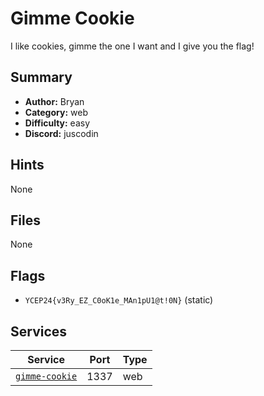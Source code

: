 # Gimme Cookie
I like cookies, gimme the one I want and I give you the flag!

## Summary
- **Author:** Bryan
- **Category:** web
- **Difficulty:** easy
- **Discord:** juscodin

## Hints
None

## Files
None

## Flags
- `YCEP24{v3Ry_EZ_C0oK1e_MAn1pU1@t!0N}` (static)

## Services
| Service | Port | Type |
| ------- | ---- | ---- |
| [`gimme-cookie`](service\gimme-cookie) | 1337 | web |
